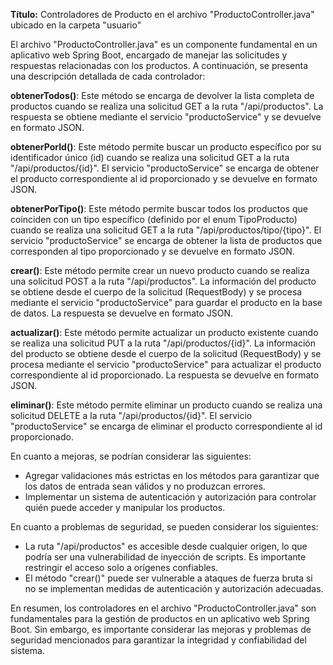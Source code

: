 **Título:** Controladores de Producto en el archivo "ProductoController.java" ubicado en la carpeta "usuario"

El archivo "ProductoController.java" es un componente fundamental en un aplicativo web Spring Boot, encargado de manejar las solicitudes y respuestas relacionadas con los productos. A continuación, se presenta una descripción detallada de cada controlador:

**obtenerTodos()**: Este método se encarga de devolver la lista completa de productos cuando se realiza una solicitud GET a la ruta "/api/productos". La respuesta se obtiene mediante el servicio "productoService" y se devuelve en formato JSON.

**obtenerPorId()**: Este método permite buscar un producto específico por su identificador único (id) cuando se realiza una solicitud GET a la ruta "/api/productos/{id}". El servicio "productoService" se encarga de obtener el producto correspondiente al id proporcionado y se devuelve en formato JSON.

**obtenerPorTipo()**: Este método permite buscar todos los productos que coinciden con un tipo específico (definido por el enum TipoProducto) cuando se realiza una solicitud GET a la ruta "/api/productos/tipo/{tipo}". El servicio "productoService" se encarga de obtener la lista de productos que corresponden al tipo proporcionado y se devuelve en formato JSON.

**crear()**: Este método permite crear un nuevo producto cuando se realiza una solicitud POST a la ruta "/api/productos". La información del producto se obtiene desde el cuerpo de la solicitud (RequestBody) y se procesa mediante el servicio "productoService" para guardar el producto en la base de datos. La respuesta se devuelve en formato JSON.

**actualizar()**: Este método permite actualizar un producto existente cuando se realiza una solicitud PUT a la ruta "/api/productos/{id}". La información del producto se obtiene desde el cuerpo de la solicitud (RequestBody) y se procesa mediante el servicio "productoService" para actualizar el producto correspondiente al id proporcionado. La respuesta se devuelve en formato JSON.

**eliminar()**: Este método permite eliminar un producto cuando se realiza una solicitud DELETE a la ruta "/api/productos/{id}". El servicio "productoService" se encarga de eliminar el producto correspondiente al id proporcionado.

En cuanto a mejoras, se podrían considerar las siguientes:

* Agregar validaciones más estrictas en los métodos para garantizar que los datos de entrada sean válidos y no produzcan errores.
* Implementar un sistema de autenticación y autorización para controlar quién puede acceder y manipular los productos.

En cuanto a problemas de seguridad, se pueden considerar los siguientes:

* La ruta "/api/productos" es accesible desde cualquier origen, lo que podría ser una vulnerabilidad de inyección de scripts. Es importante restringir el acceso solo a orígenes confiables.
* El método "crear()" puede ser vulnerable a ataques de fuerza bruta si no se implementan medidas de autenticación y autorización adecuadas.

En resumen, los controladores en el archivo "ProductoController.java" son fundamentales para la gestión de productos en un aplicativo web Spring Boot. Sin embargo, es importante considerar las mejoras y problemas de seguridad mencionados para garantizar la integridad y confiabilidad del sistema.